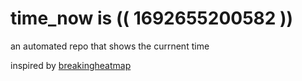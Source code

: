 # time_now is (( 1692655200582 ))

an automated repo that shows the currnent time

inspired by [breakingheatmap](https://github.com/breakingheatmap/breakingheatmap)